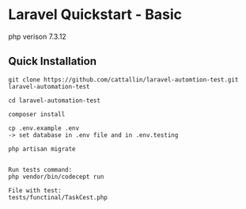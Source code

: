 # Laravel Quickstart - Basic

php verison 7.3.12

## Quick Installation

    git clone https://github.com/cattallin/laravel-automtion-test.git laravel-automation-test

    cd laravel-automation-test

    composer install

    cp .env.example .env
    -> set database in .env file and in .env.testing

    php artisan migrate


    Run tests command:
    php vendor/bin/codecept run

    File with test:
    tests/functinal/TaskCest.php
